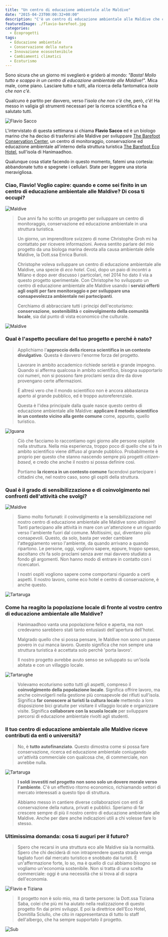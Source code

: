 ```yaml
---
title: "Un centro di educazione ambientale alle Maldive"
date: "2015-04-23T00:00:32+00:00"
description: "C'è un centro di educazione ambientale alle Maldive che conduce anche attività di conservazione e di monitoraggio di flora e fauna."
featuredImage: ./flavio-barefoot.jpg
categories:
  - Ecoprogetti
tags:
  - Educazione ambientale
  - Conservazione della natura
  - Innovazione ecosostenibile
  - Cambiamenti climatici
  - Ecoturismo
---
```


Sono sicura che un giorno mi sveglierò e griderò al mondo: _"Basta! Mollo tutto e scappo in un centro di educazione ambientale alle Maldive!"_. Mica male, come piano.
Lasciare tutto e tutti, alla ricerca della fantomatica _isola che non c'è_.

Qualcuno è partito per davvero, verso l'_isola che non c'è_ che, però, _c'è_! Ha messo in valigia gli strumenti necessari per la ricerca scientifica e ha salutato tutti.

![Flavio Sacco](./flavio-barefoot.jpg)

L'intervistato di questa settimana si chiama **Flavio Sacco** ed è un biologo marino che ha deciso di trasferirsi alle Maldive per sviluppare [The Barefoot Conservation Center](http://www.thebarefoot.com/portfolio-normal-layout/maldives-conservation-center/), un centro di monitoraggio, conservazione ed educazione ambientale all'interno della struttura turistica [The Barefoot Eco Hotel](http://www.thebarefoot.com), sull'isola di Hanimaadhoo.

Qualunque cosa stiate facendo in questo momento, fatemi una cortesia: abbandonate tutto e spegnete i cellulari.
State per leggere una storia meravigliosa.

### Ciao, Flavio! Voglio capire: quando e come sei finito in un centro di educazione ambientale alle Maldive? Di cosa ti occupi?

![Maldive](./0004.jpg)

> Due anni fa ho scritto un progetto per sviluppare un centro di monitoraggio, conservazione ed educazione ambientale in una struttura turistica.
>
> Un giorno, un imprenditore svizzero di nome Christophe Groh mi ha contattato per ricevere informazioni. Aveva sentito parlare del mio progetto da una biologa marina devota alla causa ambientale delle Maldive, la Dott.ssa Enrica Burioli.
>
> Christophe voleva sviluppare un centro di educazione ambientale alle Maldive, una specie di _eco hotel_. Così, dopo un paio di incontri a Milano e dopo aver discusso i particolari, nel 2014 ho dato il via a questo progetto sperimentale. Con Christophe ho sviluppato un centro di educazione ambientale alle Maldive usando i **servizi offerti agli ospiti per fare monitoraggio e per sviluppare una consapevolezza ambientale nei partecipanti**.
>
> Cerchiamo di abbracciare tutti i principi dell'ecoturismo: **conservazione**, **sostenibilità** e **coinvolgimento della comunità locale**, sia dal punto di vista economico che culturale.

![Maldive](./0003.jpg)

### Qual è l'aspetto peculiare del tuo progetto e perché è nato?

> Applichiamo l'**approccio della ricerca scientifica in un contesto divulgativo**. Questa è davvero l'enorme forza del progetto.
>
> Lavorare in ambito accademico richiede serietà e grande impegno. Quando si afferma qualcosa in ambito scientifico, bisogna supportarlo coi numeri, non si possono fare proclami senza dire da dove provengano certe affermazioni.
>
> È altresì vero che il mondo scientifico non è ancora abbastanza aperto al grande pubblico, ed è troppo autoreferenziale.
>
> Questa è l'idea principale dalla quale nasce questo centro di educazione ambientale alle Maldive: **applicare il metodo scientifico in un contesto vicino alla gente comune** come, appunto, quello turistico.

![Iguana](./P1030484.jpg)

> Ciò che facciamo lo raccontiamo ogni giorno alle persone ospitate nella struttura.
> Nella mia esperienza, troppo poco di quello che si fa in ambito scientifico viene diffuso al grande pubblico. Probabilmente è proprio per questo che stanno nascendo sempre più progetti _citizen-based_, e credo che anche il nostro si possa definire così.
>
> Portiamo **la ricerca in un contesto comune** facendovi partecipare i cittadini che, nel nostro caso, sono gli ospiti della struttura.

### Qual è il grado di sensibilizzazione e di coinvolgimento nei confronti dell'attività che svolgi?

![Maldive](./0052.jpg)

> Siamo molto fortunati: il coinvolgimento e la sensibilizzazione nel nostro centro di educazione ambientale alle Maldive sono altissimi!
> Tanti partecipano alle attività in mare con un'attenzione e un riguardo verso l'ambiente fuori dal comune. Moltissimi, qui, diventano più consapevoli. Questo, da solo, basta per veder cambiare l'atteggiamento verso l'ambiente, da quando arrivano a quando ripartono.
> Le persone, oggi, vogliono sapere, eppure, troppo spesso, ascoltano chi fa solo proclami senza aver mai davvero studiato a fondo gli argomenti. Non hanno modo di entrare in contatto con i ricercatori.
>
> I nostri ospiti vogliono sapere come comportarsi riguardo a certi aspetti. Il nostro lavoro, come eco hotel e centro di conservazione, è anche questo.

![Tartaruga](./0321.jpg)

### Come ha reagito la popolazione locale di fronte al vostro centro di educazione ambientale alle Maldive?

> Hanimaadhoo vanta una popolazione felice e aperta, ma non credevamo sarebbero stati tanto entusiasti dell'apertura dell'hotel.
>
> Malgrado quello che si possa pensare, le Maldive non sono un paese povero in cui manca lavoro. Questo significa che non sempre una struttura turistica è accettata solo perchè 'porta lavoro'.
>
> Il nostro progetto avrebbe avuto senso se sviluppato su un'isola abitata e con un villaggio locale.

![Tartarughe](./turtles.jpg)

> Volevamo ecoturismo sotto tutti gli aspetti, compreso il **coinvolgimento della popolazione locale**. Significa offrire lavoro, ma anche coinvolgerli nella gestione più consapevole dei rifiuti sull'isola. Significa **far conoscere ai turisti la cultura locale** mettendo a loro disposizione bici gratuite per visitare il villaggio locale e organizzare visite. Significa **collaborare con la scuola locale** per sviluppare percorsi di educazione ambientale rivolti agli studenti.

### Il tuo centro di educazione ambientale alle Maldive riceve contributi da enti o università?

> No, è **tutto autofinanziato**. Questo dimostra come si possa fare conservazione, ricerca ed educazione ambientale coniugando un'attività commerciale con qualcosa che, di commerciale, non avrebbe nulla.

![Tartaruga](./7026.jpg)

> **I soldi investiti nel progetto non sono solo un dovere morale verso l'ambiente**. C'è un effettivo ritorno economico, richiamando settori di mercato interessati a questo tipo di struttura.
>
> Abbiamo messo in cantiere diverse collaborazioni con enti di conservazione della natura, privati e pubblici. Speriamo di far crescere sempre di più il nostro centro di educazione ambientale alle Maldive. Anche per dare anche indicazioni utili a chi volesse fare lo stesso.

### Ultimissima domanda: cosa ti auguri per il futuro?

> Spero che recarsi in una struttura eco alle Maldive sia la normalità. Spero che chi deciderà di non intraprendere questa strada venga tagliato fuori dal mercato turistico e snobbato dai turisti. È un'affermazione forte, lo so, ma è quello di cui abbiamo bisogno se vogliamo un'economia sostenibile. Non si tratta di una scelta commerciale: oggi è una necessità che si trova al di sopra dell'economia.

![Flavio e Tiziana](./flavio-e-tiziana.jpg)

> Il progetto non è solo mio, ma di tante persone: la Dott.ssa Tiziana Saba, colei che più mi ha aiutato nella realizzazione di questo progetto fin dai primi sviluppi. E poi la direttrice dell'Eco Hotel, Domitilla Sciullo, che cito in rappresentanza di tutto lo staff dell'albergo, che ha sempre supportato il progetto.

![Sub](./P1030544.jpg)
